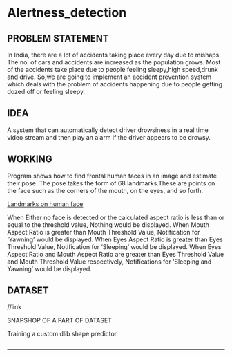 # Alertness_detection

   ## **PROBLEM STATEMENT**
   In India, there are a lot of accidents taking place every day due to mishaps. The no. of cars and accidents are increased as    the population grows. Most of the accidents take place due to people  feeling sleepy,high speed,drunk and drive.
   So,we are going to implement an accident prevention system which deals with the problem of accidents happening due to people    getting dozed off or feeling sleepy. 
   
   ## **IDEA**
   A system that can automatically detect driver drowsiness in a real time video stream and then play an alarm if the driver      appears to be drowsy.
   
   ## **WORKING**
   Program shows how to find frontal human faces in an image and estimate their pose. 
   The pose takes the form of 68 landmarks.These are points on the face such as the corners of the mouth, on the eyes, and so forth.
   
   [Landmarks on human face](shape.PNG)
   
   When Either no face is detected or the calculated aspect ratio is less than or equal to the threshold value, Nothing would      be displayed.
   When Mouth Aspect Ratio is greater than Mouth Threshold Value, Notification for ‘Yawning’ would be displayed.
   When Eyes Aspect Ratio is greater than Eyes Threshold Value, Notification for ‘Sleeping’ would be displayed. 
   When Eyes Aspect Ratio and Mouth Aspect Ratio are greater than Eyes Threshold Value and Mouth Threshold Value respectively,    Notifications for ‘Sleeping and Yawning’ would be displayed.
   
   ## **DATASET**
   //link
   
   SNAPSHOP OF A PART OF DATASET
   
   Training a custom dlib shape predictor

<images>
  <image file='lfpw/trainset/image_0457.png'>
    <box top='78' left='74' width='138' height='140'>
      <part name='00' x='55' y='141'/>
      <part name='01' x='59' y='161'/>
      <part name='02' x='66' y='182'/>
      <part name='03' x='75' y='197'/>
      <part name='04' x='90' y='209'/>
      <part name='05' x='108' y='220'/>
      <part name='06' x='131' y='226'/>
      <part name='07' x='149' y='232'/>
      <part name='08' x='167' y='230'/>
      <part name='09' x='181' y='225'/>
      <part name='10' x='184' y='208'/>
      <part name='11' x='186' y='193'/>
      <part name='12' x='185' y='179'/>
      <part name='13' x='184' y='167'/>
      <part name='14' x='186' y='152'/>
      <part name='15' x='185' y='142'/>
      <part name='16' x='181' y='133'/>
      <part name='17' x='95' y='128'/>
      <part name='18' x='105' y='121'/>
      <part name='19' x='117' y='117'/>
      <part name='20' x='128' y='115'/>
      <part name='21' x='141' y='116'/>
      <part name='22' x='156' y='115'/>
      <part name='23' x='162' y='110'/>
      <part name='24' x='169' y='108'/>
      <part name='25' x='175' y='108'/>
      <part name='26' x='180' y='109'/>
      <part name='27' x='152' y='127'/>
      <part name='28' x='157' y='136'/>
      <part name='29' x='162' y='145'/>
      <part name='30' x='168' y='154'/>
      <part name='31' x='152' y='166'/>
      <part name='32' x='158' y='166'/>
      <part name='33' x='163' y='168'/>
      <part name='34' x='167' y='166'/>
      <part name='35' x='171' y='164'/>
      <part name='36' x='111' y='134'/>
      <part name='37' x='116' y='130'/>
      <part name='38' x='124' y='128'/>
      <part name='39' x='129' y='130'/>
      <part name='40' x='125' y='134'/>
      <part name='41' x='118' y='136'/>
      <part name='42' x='161' y='127'/>
      <part name='43' x='166' y='123'/>
      <part name='44' x='173' y='122'/>
      <part name='45' x='176' y='125'/>
      <part name='46' x='173' y='129'/>
      <part name='47' x='167' y='129'/>
      <part name='48' x='139' y='194'/>
      <part name='49' x='151' y='186'/>
      <part name='50' x='159' y='180'/>
      <part name='51' x='163' y='182'/>
      <part name='52' x='168' y='180'/>
      <part name='53' x='173' y='183'/>
      <part name='54' x='176' y='189'/>
      <part name='55' x='174' y='193'/>
      <part name='56' x='170' y='197'/>
      <part name='57' x='165' y='199'/>
      <part name='58' x='160' y='199'/>
      <part name='59' x='152' y='198'/>
      <part name='60' x='143' y='194'/>
      <part name='61' x='159' y='186'/>
      <part name='62' x='163' y='187'/>
      <part name='63' x='168' y='186'/>
      <part name='64' x='174' y='189'/>
      <part name='65' x='168' y='191'/>
      <part name='66' x='164' y='192'/>
      <part name='67' x='160' y='192'/>
    </box>
  </image>

----------------------------------------------
   

